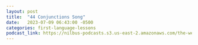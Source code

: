 ```yaml
---
layout: post
title:  "44 Conjunctions Song"
date:   2023-07-09 06:43:00 -0500
categories: first-language-lessons
podcast_link: https://nilbus-podcasts.s3.us-east-2.amazonaws.com/the-well-trained-mind/First%20Language%20Lessons/44%20Conjunctions%20Song.mp3
---
```

